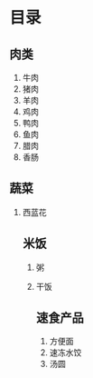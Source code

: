 # 目录

## 肉类

1. 牛肉
2. 猪肉
3. 羊肉
4. 鸡肉
5. 鸭肉
6. 鱼肉
7. 腊肉
8. 香肠

## 蔬菜

1. 西蓝花

   ## 米饭

   1. 粥

   2. 干饭

      ## 速食产品

      1. 方便面
      2. 速冻水饺
      3. 汤圆
